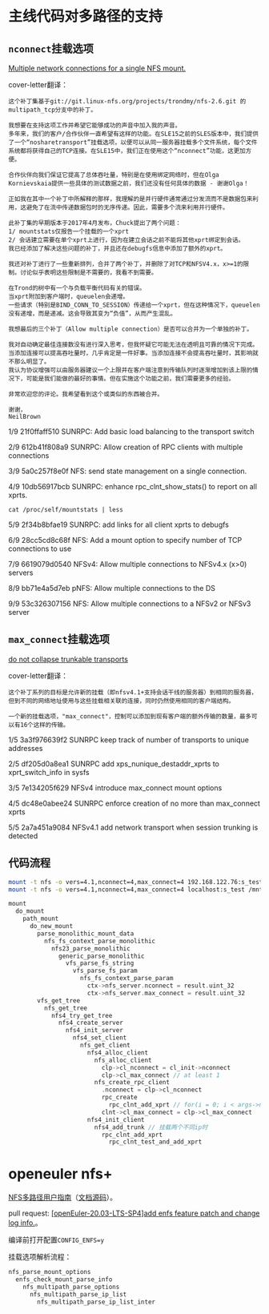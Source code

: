 # 主线代码对多路径的支持

## `nconnect`挂载选项

[Multiple network connections for a single NFS mount.](https://patchwork.kernel.org/project/linux-nfs/cover/155917564898.3988.6096672032831115016.stgit@noble.brown/)

cover-letter翻译：
```
这个补丁集基于git://git.linux-nfs.org/projects/trondmy/nfs-2.6.git 的multipath_tcp分支中的补丁。

我想要在支持这项工作并希望它能够成功的声音中加入我的声音。
多年来，我们的客户/合作伙伴一直希望有这样的功能。在SLE15之前的SLES版本中，我们提供了一个“nosharetransport”挂载选项，以便可以从同一服务器挂载多个文件系统，每个文件系统都将获得自己的TCP连接。在SLE15中，我们正在使用这个“nconnect”功能，这更加方便。

合作伙伴向我们保证它提高了总体吞吐量，特别是在使用绑定网络时，但在Olga Kornievskaia提供一些具体的测试数据之前，我们还没有任何具体的数据 - 谢谢Olga！

正如我在其中一个补丁中所解释的那样，我理解的是并行硬件通常通过分发流而不是数据包来利用，这避免了在流中传递数据包时的无序传递。因此，需要多个流来利用并行硬件。

此补丁集的早期版本于2017年4月发布，Chuck提出了两个问题：
1/ mountstats仅报告一个挂载的一个xprt
2/ 会话建立需要在单个xprt上进行，因为在建立会话之前不能将其他xprt绑定到会话。
我已经添加了解决这些问题的补丁，并且还在debugfs信息中添加了额外的xprt。

我还对补丁进行了一些重新排列，合并了两个补丁，并删除了对TCP和NFSV4.x，x>=1的限制。讨论似乎表明这些限制是不需要的，我看不到需要。

在Trond的树中有一个与负载平衡代码有关的错误。
当xprt附加到客户端时，queuelen会递增。
一些请求（特别是BIND_CONN_TO_SESSION）传递给一个xprt，但在这种情况下，queuelen没有递增，而是递减。这会导致其变为“负值”，从而产生混乱。

我想最后的三个补丁（Allow multiple connection）是否可以合并为一个单独的补丁。

我对自动确定最佳连接数没有进行深入思考，但我怀疑它可能无法在透明且可靠的情况下完成。当添加连接可以提高吞吐量时，几乎肯定是一件好事。当添加连接不会提高吞吐量时，其影响就不那么明显了。
我认为协议增强可以由服务器建议一个上限并在客户端注意到传输队列时逐渐增加到该上限的情况下，可能是我们能做的最好的事情。但在实施这个功能之前，我们需要更多的经验。

非常欢迎您的评论。我希望看到这个或类似的东西被合并。

谢谢，
NeilBrown
```

1/9 21f0ffaff510 SUNRPC: Add basic load balancing to the transport switch

2/9 612b41f808a9 SUNRPC: Allow creation of RPC clients with multiple connections

3/9 5a0c257f8e0f NFS: send state management on a single connection.

4/9 10db56917bcb SUNRPC: enhance rpc_clnt_show_stats() to report on all xprts.

```shell
cat /proc/self/mountstats | less
```

5/9 2f34b8bfae19 SUNRPC: add links for all client xprts to debugfs

6/9 28cc5cd8c68f NFS: Add a mount option to specify number of TCP connections to use

7/9 6619079d0540 NFSv4: Allow multiple connections to NFSv4.x (x>0) servers

8/9 bb71e4a5d7eb pNFS: Allow multiple connections to the DS

9/9 53c326307156 NFS: Allow multiple connections to a NFSv2 or NFSv3 server

## `max_connect`挂载选项

[do not collapse trunkable transports](https://patchwork.kernel.org/project/linux-nfs/cover/20210827183719.41057-1-olga.kornievskaia@gmail.com/)

cover-letter翻译：
```
这个补丁系列的目标是允许新的挂载（即nfsv4.1+支持会话干线的服务器）到相同的服务器，但到不同的网络地址使用与这些挂载相关联的连接，同时仍然使用相同的客户端结构。

一个新的挂载选项，"max_connect"，控制可以添加到现有客户端的额外传输的数量，最多可以有16个这样的传输。
```

1/5 3a3f976639f2 SUNRPC keep track of number of transports to unique addresses

2/5 df205d0a8ea1 SUNRPC add xps_nunique_destaddr_xprts to xprt_switch_info in sysfs

3/5 7e134205f629 NFSv4 introduce max_connect mount options

4/5 dc48e0abee24 SUNRPC enforce creation of no more than max_connect xprts

5/5 2a7a451a9084 NFSv4.1 add network transport when session trunking is detected

## 代码流程

```sh
mount -t nfs -o vers=4.1,nconnect=4,max_connect=4 192.168.122.76:s_test /mnt
mount -t nfs -o vers=4.1,nconnect=4,max_connect=4 localhost:s_test /mnt2
```

```c
mount
  do_mount
    path_mount
      do_new_mount
        parse_monolithic_mount_data
          nfs_fs_context_parse_monolithic
            nfs23_parse_monolithic
              generic_parse_monolithic
                vfs_parse_fs_string
                  vfs_parse_fs_param
                    nfs_fs_context_parse_param
                      ctx->nfs_server.nconnect = result.uint_32
                      ctx->nfs_server.max_connect = result.uint_32
        vfs_get_tree
          nfs_get_tree
            nfs4_try_get_tree
              nfs4_create_server
                nfs4_init_server
                  nfs4_set_client
                    nfs_get_client
                      nfs4_alloc_client
                        nfs_alloc_client
                          clp->cl_nconnect = cl_init->nconnect
                          clp->cl_max_connect // at least 1
                        nfs_create_rpc_client
                          .nconnect = clp->cl_nconnect
                          rpc_create
                            rpc_clnt_add_xprt // for(i = 0; i < args->nconnect - 1; i++)
                          clnt->cl_max_connect = clp->cl_max_connect
                      nfs4_init_client
                        nfs4_add_trunk // 挂载两个不同ip时
                          rpc_clnt_add_xprt
                            rpc_clnt_test_and_add_xprt
```

# openeuler nfs+

[NFS多路径用户指南](https://docs.openeuler.org/zh/docs/23.03/docs/NfsMultipath/NFS%E5%A4%9A%E8%B7%AF%E5%BE%84.html)（[文档源码](https://gitee.com/openeuler/docs/tree/stable2-23.03/docs/zh/docs/NfsMultipath)）。

pull request: [[openEuler-20.03-LTS-SP4]add enfs feature patch and change log info.](https://gitee.com/src-openeuler/kernel/pulls/1300/commits)。

编译前打开配置`CONFIG_ENFS=y`

挂载选项解析流程：
```c
nfs_parse_mount_options
  enfs_check_mount_parse_info
    nfs_multipath_parse_options
      nfs_multipath_parse_ip_list
        nfs_multipath_parse_ip_list_inter
```

